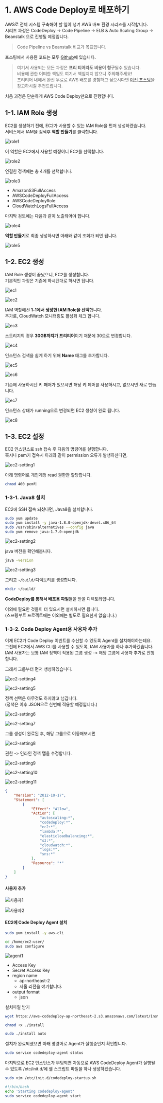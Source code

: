 # 1. AWS Code Deploy로 배포하기

AWS로 전체 시스템 구축해야 할 일이 생겨 AWS 배포 환경 시리즈를 시작합니다.  
시리즈 과정은 CodeDeploy -> Code Pipeline -> ELB & Auto Scaling Group -> Beanstalk 으로 진행될 예정입니다.  
  
> Code Pipeline vs Beanstalk 비교가 목표입니다.

포스팅에서 사용된 코드는 모두 [Github](https://github.com/jojoldu/springboot-deploy)에 있습니다.  
  
> 여기서 사용되는 모든 과정은 **프리 티어라도 비용이 청구**될수 있습니다.  
비용에 관한 어떠한 책임도 여기서 책임지지 않으니 주의해주세요!  
프리티어 내에서 완전 무료로 AWS 배포를 경험하고 싶으시다면 [이전 포스팅](http://jojoldu.tistory.com/265)을 참고하시길 추천드립니다.  

처음 과정은 단순하게 AWS Code Deploy만으로 진행합니다.

## 1-1. IAM Role 생성

EC2를 생성하기 전에, EC2가 사용할 수 있는 IAM Role을 먼저 생성하겠습니다.  
서비스에서 IAM을 검색후 **역할 만들기**를 클릭합니다.

![role1](./images/codedeploy/role1.png)

이 역할은 EC2에서 사용할 예정이니 EC2를 선택합니다.

![role2](./images/codedeploy/role2.png)

연결한 정책에는 총 4개를 선택합니다.

![role3](./images/codedeploy/role3.png)

* AmazonS3FullAccess 
* AWSCodeDeployFullAccess 
* AWSCodeDeployRole 
* CloudWatchLogsFullAccess 

마지막 검토에는 다음과 같이 노출되어야 합니다.

![role4](./images/codedeploy/role4.png)

**역할 만들기**로 최종 생성하시면 아래와 같이 조회가 되면 됩니다.

![role5](./images/codedeploy/role5.png)

## 1-2. EC2 생성

IAM Role 생성이 끝났으니, EC2를 생성합니다.  
기본적인 과정은 기존에 하시던대로 하시면 됩니다.

![ec1](./images/codedeploy/ec1.png)

![ec2](./images/codedeploy/ec2.png)

IAM 역할에선 **1-1에서 생성한 IAM Role을 선택**합니다.  
추가로, CloudWatch 모니터링도 활성화 체크 합니다.  

![ec3](./images/codedeploy/ec3.png)

스토리지의 경우 **30GB까지가 프리티어**이기 때문에 30으로 변경합니다.

![ec4](./images/codedeploy/ec4.png)

인스턴스 검색을 쉽게 하기 위해 **Name** 태그를 추가합니다.

![ec5](./images/codedeploy/ec5.png)

![ec6](./images/codedeploy/ec6.png)

기존에 사용하시던 키 페어가 있으시면 해당 키 페어를 사용하시고, 없으시면 새로 만듭니다.

![ec7](./images/codedeploy/ec7.png)

인스턴스 상태가 running으로 변경되면 EC2 생성이 완료 됩니다.

![ec8](./images/codedeploy/ec8.png)

## 1-3. EC2 설정

EC2 인스턴스로 ssh 접속 후 다음의 명령어를 실행합니다.  
혹시나 pem키 접속시 아래와 같이 permission 오류가 발생하신다면, 

![ec2-setting1](./images/codedeploy/ec2-setting1.png)

아래 명령어로 개인계정 read 권한만 할당합니다.

```bash
chmod 400 pem키
```

### 1-3-1. Java8 설치

EC2에 SSH 접속 되셨다면, Java8을 설치합니다.

```bash
sudo yum update
sudo yum install -y java-1.8.0-openjdk-devel.x86_64
sudo /usr/sbin/alternatives --config java
sudo yum remove java-1.7.0-openjdk
```

![ec2-setting2](./images/codedeploy/ec2-setting2.png)

java 버전을 확인해봅니다.

```bash
java -version
```

![ec2-setting3](./images/codedeploy/ec2-setting3.png)

그리고 ```~/build/```디렉토리를 생성합니다. 

```bash
mkdir ~/build/
```

**CodeDeploy를 통해서 배포용 파일**들을 받을 디렉토리입니다.

이외에 필요한 것들이 더 있으시면 설치하시면 됩니다.  
(스프링부트 프로젝트에는 이외에는 별도로 필요한게 없습니다.)  

### 1-3-2. Code Deploy Agent용 사용자 추가

이제 EC2가 Code Deploy 이벤트를 수신할 수 있도록 Agent를 설치해야하는데요.  
그전에 EC2에서 AWS CLI를 사용할 수 있도록, IAM 사용자를 하나 추가하겠습니다.  
IAM 사용자는 보통 IAM 정책이 적용된 그룹 생성 -> 해당 그룹에 사용자 추가로 진행합니다.  
  
그래서 그룹부터 먼저 생성하겠습니다.

![ec2-setting4](./images/codedeploy/ec2-setting4.png)

![ec2-setting5](./images/codedeploy/ec2-setting5.png)

정책 선택은 아무것도 하지않고 넘깁니다.  
(정책은 이후 JSON으로 한번에 적용할 예정입니다.)  

![ec2-setting6](./images/codedeploy/ec2-setting6.png)

![ec2-setting7](./images/codedeploy/ec2-setting7.png)

그룹 생성이 완료된 후, 해당 그룹으로 이동해보시면

![ec2-setting8](./images/codedeploy/ec2-setting8.png)

권한 -> 인라인 정책 탭을 수정합니다.

![ec2-setting9](./images/codedeploy/ec2-setting9.png)

![ec2-setting10](./images/codedeploy/ec2-setting10.png)

![ec2-setting11](./images/codedeploy/ec2-setting11.png)

```json
{
    "Version": "2012-10-17",
    "Statement": [
        {
            "Effect": "Allow",
            "Action": [
                "autoscaling:*",
                "codedeploy:*",
                "ec2:*",
                "lambda:*",
                "elasticloadbalancing:*",
                "s3:*",
                "cloudwatch:*",
                "logs:*",
                "sns:*"
            ],
            "Resource": "*"
        }
    ]
}
```

#### 사용자 추가

![사용자1](./images/autoscaling/사용자1.png)

![사용자2](./images/autoscaling/사용자2.png)

#### EC2에 Code Deploy Agent 설치

```bash
sudo yum install -y aws-cli
```

```bash
cd /home/ec2-user/ 
sudo aws configure
```

![agent1](./images/autoscaling/agent1.png)

* Access Key
* Secret Access Key
* region name
  * ap-northeast-2
  * 서울 리전을 얘기합니다.
* output format
  * json


설치파일 받기

```bash
wget https://aws-codedeploy-ap-northeast-2.s3.amazonaws.com/latest/install
```

```bash
chmod +x ./install
```

```bash
sudo ./install auto
```

설치가 완료되셨으면 아래 명령어로 Agent가 실행중인지 확인합니다.

```bash
sudo service codedeploy-agent status
```

마지막으로 EC2 인스턴스가 부팅되면 자동으로 AWS CodeDeploy Agent가 실행될 수 있도록 /etc/init.d/에 쉘 스크립트 파일을 하나 생성하겠습니다.

```bash
sudo vim /etc/init.d/codedeploy-startup.sh
```

```bash
#!/bin/bash 
echo 'Starting codedeploy-agent' 
sudo service codedeploy-agent start
```


